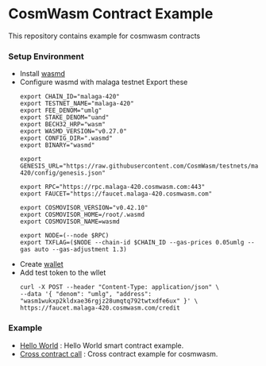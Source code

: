 # CosmWasm Contract Example
This repository contains example for cosmwasm contracts
### Setup Environment
- Install [wasmd](https://github.com/CosmWasm/wasmd) 
- Configure wasmd with malaga testnet
    Export these
    ```
    export CHAIN_ID="malaga-420"
    export TESTNET_NAME="malaga-420"
    export FEE_DENOM="umlg"
    export STAKE_DENOM="uand"
    export BECH32_HRP="wasm"
    export WASMD_VERSION="v0.27.0"
    export CONFIG_DIR=".wasmd"
    export BINARY="wasmd"

    export GENESIS_URL="https://raw.githubusercontent.com/CosmWasm/testnets/master/malaga-420/config/genesis.json"

    export RPC="https://rpc.malaga-420.cosmwasm.com:443"
    export FAUCET="https://faucet.malaga-420.cosmwasm.com"

    export COSMOVISOR_VERSION="v0.42.10"
    export COSMOVISOR_HOME=/root/.wasmd
    export COSMOVISOR_NAME=wasmd

    export NODE=(--node $RPC)
    export TXFLAG=($NODE --chain-id $CHAIN_ID --gas-prices 0.05umlg --gas auto --gas-adjustment 1.3)

- Create [wallet](https://book.cosmwasm.com/wasmd-quick-start/preparing-account.html)
- Add test token to the wllet 
    ```
    curl -X POST --header "Content-Type: application/json" \
  --data '{ "denom": "umlg", "address": "wasm1wukxp2kldxae36rgjz28umqtq792twtxdfe6ux" }' \
  https://faucet.malaga-420.cosmwasm.com/credit

### Example

- [Hello World](/hello-world/src/lib.rs) : Hello World smart contract example. 
- [Cross contract call](/cross-contract/src/lib.rs) : Cross contract example for cosmwasm.

